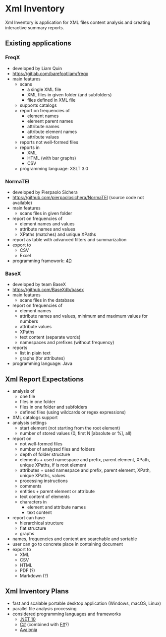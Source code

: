 # Xml Inventory

Xml Inventory is application for XML files content analysis and creating interactive summary reports.

## Existing applications

### FreqX

- developed by Liam Quin
- <https://gitlab.com/barefootliam/freqx>
- main features
  - scans
    - a single XML file
    - XML files in given folder (and subfolders)
    - files defined in XML file
  - supports catalogs
  - report on frequencies of
    - element names
    - element parent names
    - attribute names
    - attribute element names
    - attribute values
  - reports not well-formed files
  - reports in
    - XML
    - HTML (with bar graphs)
    - CSV
  - programming language: XSLT 3.0

### NormaTEI

- developed by Pierpaolo Sichera
- <https://github.com/pierpaolosichera/NormaTEI> (source code not available)
- main features
  - scans files in given folder
- report on frequencies of
  - element names and values
  - attribute names and values
  - XPaths (matches) and unique XPaths
- report as table with advanced filters and summarization
- export to
  - CSV
  - Excel
- programming framework: [4D](https://www.4d.com/)

### BaseX

- developed by team BaseX
- <https://github.com/BaseXdb/basex>
- main features
  - scans files in the database
- report on frequencies of
  - element names
  - attribute names and values, minimum and maximum values for numbers
  - attribute values
  - XPaths
  - text content (separate words)
  - namespaces and prefixes (without frequency)
- reports
  - list in plain text
  - graphs (for attributes)
- programming language: Java

## Xml Report Expectations

- analysis of
  - one file
  - files in one folder
  - files in one folder and subfolders
  - defined files (using wildcards or regex expressions)
- XML catalogs support
- analysis settings
  - start element (not starting from the root element)
  - number of stored values (0, first N [absolute or %], all)
- report on
  - not well-formed files
  - number of analyzed files and folders
  - depth of folder structure
  - elements + used namespace and prefix, parent element, XPath, unique XPaths, if is root element
  - attributes + used namespace and prefix, parent element, XPath, unique XPaths, values
  - processing instructions
  - comments
  - entities + parent element or attribute
  - text content of elements
  - characters in
    - element and attribute names
    - text content
- report can have
  - hierarchical structure
  - flat structure
  - graphs
- names, frequencies and content are searchable and sortable
- user can go to concrete place in containing document
- export to
  - XML
  - CSV
  - HTML
  - PDF (?)
  - Markdown (?)

## Xml Inventory Plans

- fast and scalable portable desktop application (Windows, macOS, Linux)
- parallel file analysis processing
- considered programming languages and frameworks
  - [.NET 10](https://dotnet.microsoft.com/en-us/download/dotnet/10.0)
  - [C#](https://learn.microsoft.com/cs-cz/dotnet/csharp/) (combined with [F#](https://learn.microsoft.com/cs-cz/dotnet/fsharp/)?)
  - [Avalonia](https://github.com/AvaloniaUI/Avalonia)